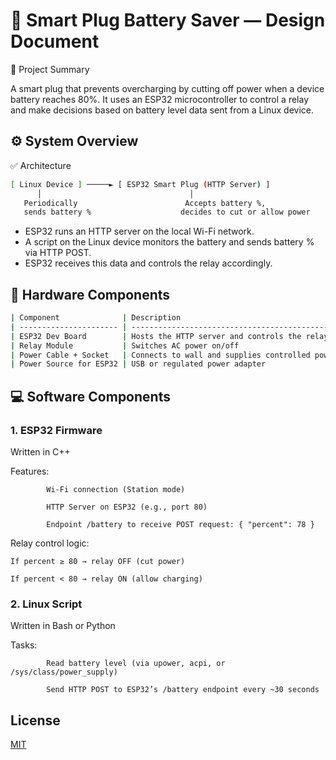 # 🧠 Smart Plug Battery Saver — Design Document
📝 Project Summary

A smart plug that prevents overcharging by cutting off power when a device battery reaches 80%. It uses an ESP32 microcontroller to control a relay and make decisions based on battery level data sent from a Linux device.

## ⚙️ System Overview

✅ Architecture

```bash
[ Linux Device ] ─────► [ ESP32 Smart Plug (HTTP Server) ]
      │                                 │
   Periodically                        Accepts battery %,
   sends battery %                    decides to cut or allow power
```
- ESP32 runs an HTTP server on the local Wi-Fi network.
- A script on the Linux device monitors the battery and sends battery % via HTTP POST.
- ESP32 receives this data and controls the relay accordingly.

## 🔌 Hardware Components


```bash
| Component              | Description                                              |
| ---------------------- | -------------------------------------------------------- |
| ESP32 Dev Board        | Hosts the HTTP server and controls the relay             |
| Relay Module           | Switches AC power on/off                                 |
| Power Cable + Socket   | Connects to wall and supplies controlled power to device |
| Power Source for ESP32 | USB or regulated power adapter                           |

```
## 💻 Software Components
### 1. ESP32 Firmware

   Written in C++

   Features:
```
        Wi-Fi connection (Station mode)

        HTTP Server on ESP32 (e.g., port 80)

        Endpoint /battery to receive POST request: { "percent": 78 }
```
Relay control logic:

    If percent ≥ 80 → relay OFF (cut power)

    If percent < 80 → relay ON (allow charging)
### 2. Linux Script

 Written in Bash or Python

   Tasks:
```
        Read battery level (via upower, acpi, or /sys/class/power_supply)

        Send HTTP POST to ESP32’s /battery endpoint every ~30 seconds
```

## License

[MIT](https://choosealicense.com/licenses/mit/)
